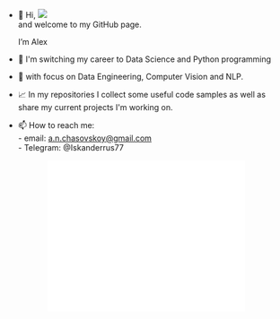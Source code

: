 - 👋 Hi, ![](https://komarev.com/ghpvc/?username=Iskanderrus&style=flat-square&label=PROFILE+VIEWS&color=red)  
  and welcome to my GitHub page. 
  
  I’m Alex 
- 👀 I'm switching my career to Data Science and Python programming 
- 💞️ with focus on Data Engineering, Computer Vision and NLP.
- :chart_with_upwards_trend: In my repositories I collect some useful code samples as well as share my current projects I'm working on. 
- 📫 How to reach me:  
                    - email: a.n.chasovskoy@gmail.com  
                    - Telegram: @Iskanderrus77
<p align="center">
<a href='https://metrics.lecoq.io/insights/Iskanderrus'><img src="/github-metrics.svg" alt="Click for detailed info" class="center" width="70%"></a>
</p>

<!-- <table>
  <tr>
    <td>[![Alex' GitHub stats](https://github-readme-stats.vercel.app/api?username=Iskanderrus&count_private=true&show_icons=true&theme=dracula)](https://github.com/anuraghazra/github-readme-stats)</td>
  </tr>
  <tr>
    <td>
[![Top Langs](https://github-readme-stats.vercel.app/api/top-langs/?username=Iskanderrus&layout=compact&theme=dracula)](https://github.com/anuraghazra/github-readme-stats)</td>
  </tr>
</table>
 -->




<!---
Iskanderrus/Iskanderrus is a ✨ special ✨ repository because its `README.md` (this file) appears on your GitHub profile.
You can click the Preview link to take a look at your changes.
--->
